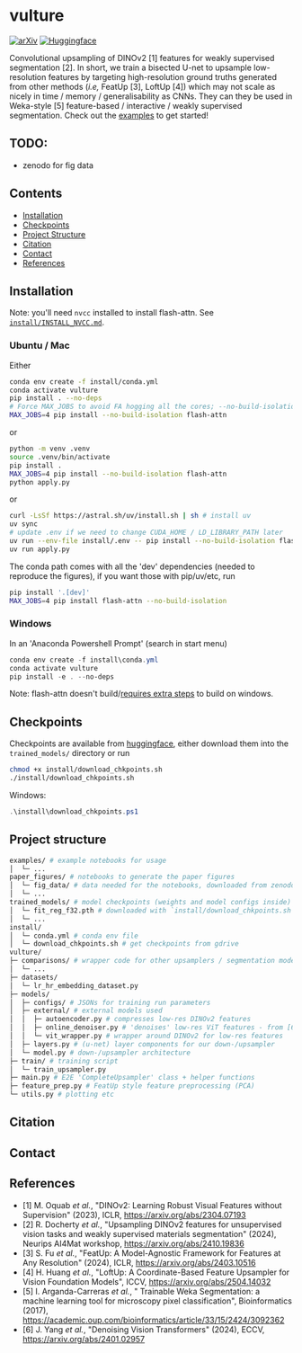 # vulture

[![arXiv](https://img.shields.io/badge/arXiv-1234.56789-b31b1b.svg)](https://arxiv.org/abs/1234.56789)
[![Huggingface](https://img.shields.io/badge/%F0%9F%A4%97%20Hugging%20Face-checkpoints-orange)](https://huggingface.co/rmdocherty/vulture)

Convolutional upsampling of DINOv2 [1] features for weakly supervised segmentation [2].
In short, we train a bisected U-net to upsample low-resolution features by targeting high-resolution ground truths generated from other methods (_i.e,_ FeatUp [3], LoftUp [4]) which may not scale as nicely in time / memory / generalisability as CNNs.
They can they be used in Weka-style [5] feature-based / interactive / weakly supervised segmentation.
Check out the [examples](examples/) to get started!

## TODO:

- zenodo for fig data

## Contents

- [Installation](#installation)
- [Checkpoints](#checkpoints)
- [Project Structure](#projectstructure)
- [Citation](#citation)
- [Contact](#contact)
- [References](#references)

## Installation

Note: you'll need `nvcc` installed to install flash-attn. See [`install/INSTALL_NVCC.md`](install/INSTALL_NVCC.md).

### Ubuntu / Mac

Either

```bash
conda env create -f install/conda.yml
conda activate vulture
pip install . --no-deps
# Force MAX_JOBS to avoid FA hogging all the cores; --no-build-isolation s.t it can find CUDA & nvcc
MAX_JOBS=4 pip install --no-build-isolation flash-attn
```

or

```bash
python -m venv .venv
source .venv/bin/activate
pip install .
MAX_JOBS=4 pip install --no-build-isolation flash-attn
python apply.py
```

or

```bash
curl -LsSf https://astral.sh/uv/install.sh | sh # install uv
uv sync
# update .env if we need to change CUDA_HOME / LD_LIBRARY_PATH later
uv run --env-file install/.env -- pip install --no-build-isolation flash-attn
uv run apply.py
```

The conda path comes with all the 'dev' dependencies (needed to reproduce the figures), if you want those with pip/uv/etc, run

```bash
pip install '.[dev]'
MAX_JOBS=4 pip install flash-attn --no-build-isolation
```

### Windows

In an 'Anaconda Powershell Prompt' (search in start menu)

```powershell
conda env create -f install\conda.yml
conda activate vulture
pip install -e . --no-deps
```

Note: flash-attn doesn't build/[requires extra steps](https://github.com/Dao-AILab/flash-attention/issues/595) to build on windows.

## Checkpoints

Checkpoints are available from [huggingface](https://huggingface.co/rmdocherty/vulture/tree/main), either download them into the `trained_models/` directory or run

```bash
chmod +x install/download_chkpoints.sh
./install/download_chkpoints.sh
```

Windows:

```powershell
.\install\download_chkpoints.ps1
```

## Project structure

```bash
examples/ # example notebooks for usage
│  └─ ...
paper_figures/ # notebooks to generate the paper figures
│  └─ fig_data/ # data needed for the notebooks, downloaded from zenodo
│  └─ ...
trained_models/ # model checkpoints (weights and model configs inside)
│  └─ fit_reg_f32.pth # downloaded with `install/download_chkpoints.sh`
│  └─ ...
install/
│  └─ conda.yml # conda env file
│  └─ download_chkpoints.sh # get checkpoints from gdrive
vulture/
├─ comparisons/ # wrapper code for other upsamplers / segmentation models
│  └─ ...
├─ datasets/
│  └─ lr_hr_embedding_dataset.py
├─ models/
│  ├─ configs/ # JSONs for training run parameters
│  ├─ external/ # external models used
│  │  ├─ autoencoder.py # compresses low-res DINOv2 features
│  │  ├─ online_denoiser.py # 'denoises' low-res ViT features - from [6]
│  │  └─ vit_wrapper.py # wrapper around DINOv2 for low-res features
│  ├─ layers.py # (u-net) layer components for our down-/upsampler
│  └─ model.py # down-/upsampler architecture
├─ train/ # training script
│  └─ train_upsampler.py
├─ main.py # E2E 'CompleteUpsampler' class + helper functions
├─ feature_prep.py # FeatUp style feature preprocessing (PCA)
└─ utils.py # plotting etc
```

## Citation

## Contact

## References

- [1] M. Oquab _et al._, "DINOv2: Learning Robust Visual Features without Supervision" (2023), ICLR, https://arxiv.org/abs/2304.07193
- [2] R. Docherty _et al._, "Upsampling DINOv2 features for unsupervised vision tasks and weakly supervised materials segmentation" (2024), Neurips AI4Mat workshop, https://arxiv.org/abs/2410.19836
- [3] S. Fu _et al._, "FeatUp: A Model-Agnostic Framework for Features at Any Resolution" (2024), ICLR, https://arxiv.org/abs/2403.10516
- [4] H. Huang _et al._, "LoftUp: A Coordinate-Based Feature Upsampler for Vision Foundation Models", ICCV, https://arxiv.org/abs/2504.14032
- [5] I. Arganda-Carreras _et al._, " Trainable Weka Segmentation: a machine learning tool for microscopy pixel classification", Bioinformatics (2017), https://academic.oup.com/bioinformatics/article/33/15/2424/3092362
- [6] J. Yang _et al._, "Denoising Vision Transformers" (2024), ECCV, https://arxiv.org/abs/2401.02957
